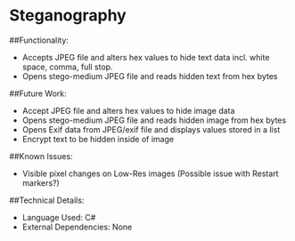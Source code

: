# Steganography

##Functionality:
- Accepts JPEG file and alters hex values to hide text data incl. white space, comma, full stop.
- Opens stego-medium JPEG file and reads hidden text from hex bytes

##Future Work:
- Accept JPEG file and alters hex values to hide image data
- Opens stego-medium JPEG file and reads hidden image from hex bytes
- Opens Exif data from JPEG/exif file and displays values stored in a list
- Encrypt text to be hidden inside of image

##Known Issues:
- Visible pixel changes on Low-Res images (Possible issue with Restart markers?)


##Technical Details:
- Language Used: C#
- External Dependencies: None
